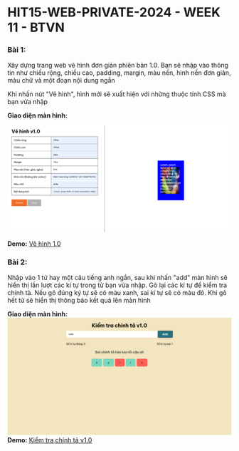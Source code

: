 # HIT15-WEB-PRIVATE-2024 - WEEK 11 - BTVN

### Bài 1:

Xây dựng trang web vẽ hình đơn giản phiên bản 1.0. Bạn sẽ nhập vào thông tin như chiều rộng, chiều cao, padding, margin, màu nền, hình nền đơn giản, màu chữ và một đoạn nội dung ngắn

Khi nhấn nút "Vẽ hình", hình mới sẽ xuất hiện với những thuộc tính CSS mà bạn vừa nhập

**Giao diện màn hình:**

![alt text](bai3.png)

**Demo:** [Vẽ hình 1.0](https://hit-15-web-private-2024-btvn.vercel.app/week-11/ex-3/index.html)

### Bài 2:

Nhập vào 1 từ hay một câu tiếng anh ngắn, sau khi nhấn "add" màn hình sẽ hiển thị lần lượt các kí tự trong từ bạn vừa nhập. Gõ lại các kí tự để kiểm tra chính tả. Nếu gõ đúng ký tự sẽ có màu xanh, sai kí tự sẽ có màu đỏ. Khi gõ hết từ sẽ hiển thị thông báo kết quả lên màn hình

**Giao diện màn hình:**
![alt text](bai4.png)
**Demo:** [Kiểm tra chính tả v1.0](https://hit-15-web-private-2024-btvn.vercel.app/week-11/ex-4/index.html)
